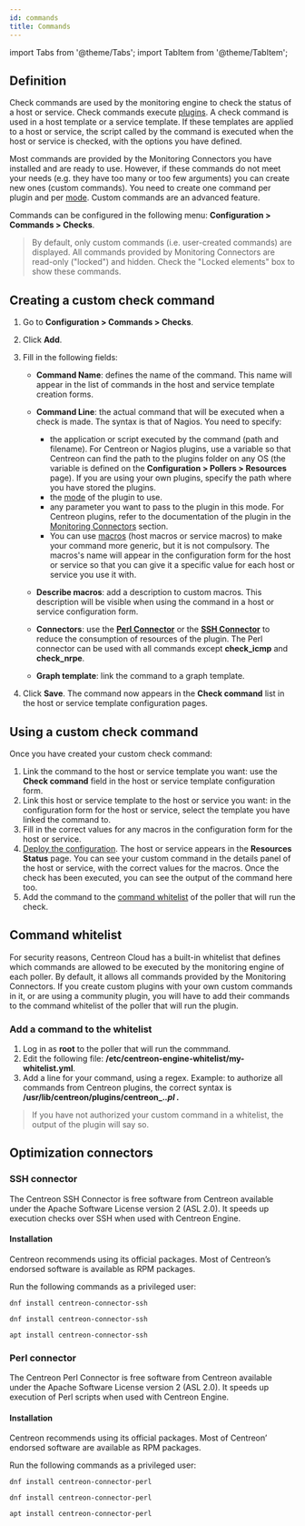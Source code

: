 ```yaml
---
id: commands
title: Commands
---
```

import Tabs from '@theme/Tabs';
import TabItem from '@theme/TabItem';

## Definition

Check commands are used by the monitoring engine to check the status of a host or service. Check commands execute [plugins](../../resources/glossary.md#plugin). A check command is used in a host template or a service template. If these templates are applied to a host or service, the script called by the command is executed when the host or service is checked, with the options you have defined.

Most commands are provided by the Monitoring Connectors you have installed and are ready to use. However, if these commands do not meet your needs (e.g. they have too many or too few arguments) you can create new ones (custom commands). You need to create one command per plugin and per [mode](../../resources/glossary.md#mode). Custom commands are an advanced feature.

Commands can be configured in the following menu: **Configuration > Commands > Checks**.

> By default, only custom commands (i.e. user-created commands) are displayed. All commands provided by Monitoring Connectors are read-only ("locked") and hidden. Check the "Locked elements" box to show these commands.

## Creating a custom check command

1. Go to **Configuration > Commands > Checks**.
2. Click **Add**.
3. Fill in the following fields:

   * **Command Name**: defines the name of the command. This name will appear in the list of commands in the host and service template creation forms.
   * **Command Line**: the actual command that will be executed when a check is made. The syntax is that of Nagios. You need to specify:

      * the application or script executed by the command (path and filename). For Centreon or Nagios plugins, use a variable so that Centreon can find the path to the plugins folder on any OS (the variable is defined on the **Configuration > Pollers > Resources** page). If you are using your own plugins, specify the path where you have stored the plugins.
      * the [mode](../../resources/glossary.md#mode) of the plugin to use.
      * any parameter you want to pass to the plugin in this mode. For Centreon plugins, refer to the documentation of the plugin in the [Monitoring Connectors](/pp/integrations/plugin-packs/getting-started/introduction) section.
      * You can use [macros](macros.md) (host macros or service macros) to make your command more generic, but it is not compulsory. The macros's name will appear in the configuration form for the host or service so that you can give it a specific value for each host or service you use it with.

   * **Describe macros**: add a description to custom macros. This description will be visible when using the command in a host or service configuration form.
   * **Connectors**: use the **[Perl Connector](#perl-connector)** or the **[SSH Connector](#ssh-connector)** to reduce the consumption of resources of the plugin. The Perl connector can be used with all commands except **check_icmp** and **check_nrpe**.
   * **Graph template**: link the command to a graph template.

4. Click **Save**. The command now appears in the **Check command** list in the host or service template configuration pages.

## Using a custom check command

Once you have created your custom check command:

1. Link the command to the host or service template you want: use the **Check command** field in the host or service template configuration form.
2. Link this host or service template to the host or service you want: in the configuration form for the host or service, select the template you have linked the command to.
3. Fill in the correct values for any macros in the configuration form for the host or service.
3. [Deploy the configuration](../monitoring-servers/deploying-a-configuration.md). The host or service appears in the **Resources Status** page. You can see your custom command in the details panel of the host or service, with the correct values for the macros. Once the check has been executed, you can see the output of the command here too.
4. Add the command to the [command whitelist](#command-whitelist) of the poller that will run the check.

## Command whitelist

For security reasons, Centreon Cloud has a built-in whitelist that defines which commands are allowed to be executed by the monitoring engine of each poller. By default, it allows all commands provided by the Monitoring Connectors. If you create custom plugins with your own custom commands in it, or are using a community plugin, you will have to add their commands to the command whitelist of the poller that will run the plugin.

### Add a command to the whitelist

1. Log in as **root** to the poller that will run the commmand.
2. Edit the following file: **/etc/centreon-engine-whitelist/my-whitelist.yml**.
3. Add a line for your command, using a regex. Example: to authorize all commands from Centreon plugins, the correct syntax is **\/usr\/lib\/centreon\/plugins\/centreon_.*\.pl .***

> If you have not authorized your custom command in a whitelist, the output of the plugin will say so.

## Optimization connectors

### SSH connector

The Centreon SSH Connector is free software from Centreon available under the Apache Software License version 2 (ASL 2.0).
It speeds up execution checks over SSH when used with Centreon Engine.

#### Installation

Centreon recommends using its official packages. Most of Centreon’s endorsed software is available as RPM packages.

Run the following commands as a privileged user:

<Tabs groupId="sync">
<TabItem value="Alma / RHEL / Oracle Linux 8" label="Alma / RHEL / Oracle Linux 8">

``` shell
dnf install centreon-connector-ssh
```

</TabItem>
<TabItem value="Alma / RHEL / Oracle Linux 9" label="Alma / RHEL / Oracle Linux 9">

``` shell
dnf install centreon-connector-ssh
```

</TabItem>
<TabItem value="Debian 11" label="Debian 11">

``` shell
apt install centreon-connector-ssh
```

</TabItem>
</Tabs>

### Perl connector

The Centreon Perl Connector is free software from Centreon available under the Apache Software License version 2 (ASL 2.0).
It speeds up execution of Perl scripts when used with Centreon Engine.

#### Installation

Centreon recommends using its official packages. Most of Centreon’ endorsed software are available as RPM packages.

Run the following commands as a privileged user:

<Tabs groupId="sync">
<TabItem value="Alma / RHEL / Oracle Linux 8" label="Alma / RHEL / Oracle Linux 8">

``` shell
dnf install centreon-connector-perl
```

</TabItem>
<TabItem value="Alma / RHEL / Oracle Linux 9" label="Alma / RHEL / Oracle Linux 9">

``` shell
dnf install centreon-connector-perl
```

</TabItem>
<TabItem value="Debian 11" label="Debian 11">

``` shell
apt install centreon-connector-perl
```

</TabItem>
</Tabs>
